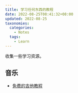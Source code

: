 ```yaml
---
title: 学习任何东西的教程
date: 2022-08-25T08:41:32+08:00
updated: 2022-08-25
taxonomies:
  categories:
    - Notes
  tags:
    - Learn
---
```


收集一些学习资源。

<!-- more -->

## 音乐

- [免费的吉他教程](https://go.licknriff.com/academy216243817994907)
